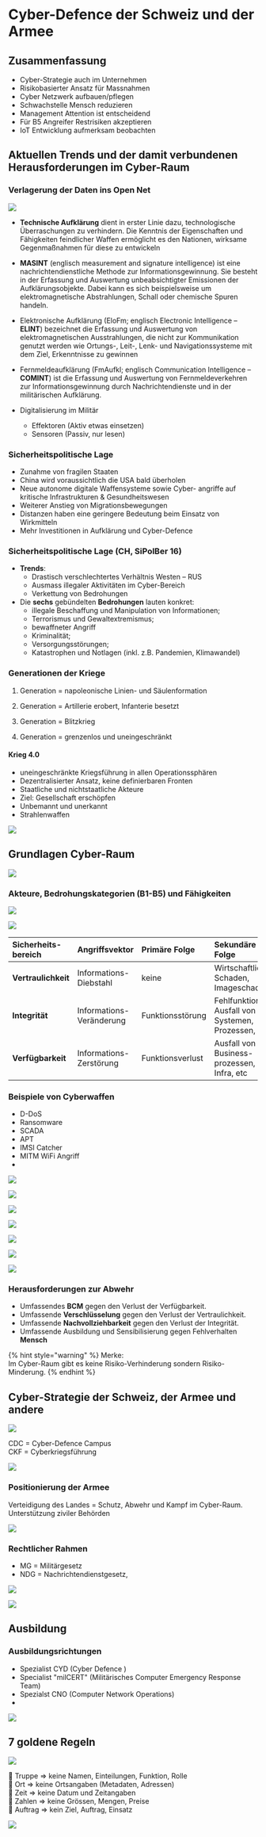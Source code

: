 # Cyber-Defence der Schweiz und der Armee

## Zusammenfassung

* Cyber-Strategie auch im Unternehmen
* Risikobasierter Ansatz für Massnahmen
* Cyber Netzwerk aufbauen/pflegen
* Schwachstelle Mensch reduzieren
* Management Attention ist entscheidend
* Für B5 Angreifer Restrisiken akzeptieren
* IoT Entwicklung aufmerksam beobachten

## Aktuellen Trends und der damit verbundenen Herausforderungen im Cyber-Raum

### Verlagerung der Daten ins Open Net

![](../.gitbook/assets/image%20%28424%29.png)

* **Technische Aufklärung** dient in erster Linie dazu, technologische Überraschungen zu verhindern. Die Kenntnis der Eigenschaften und Fähigkeiten feindlicher Waffen ermöglicht es den Nationen, wirksame Gegenmaßnahmen für diese zu entwickeln
* **MASINT** \(englisch measurement and signature intelligence\) ist eine nachrichtendienstliche Methode zur Informationsgewinnung. Sie besteht in der Erfassung und Auswertung unbeabsichtigter Emissionen der Aufklärungsobjekte. Dabei kann es sich beispielsweise um elektromagnetische Abstrahlungen, Schall oder chemische Spuren handeln.
* Elektronische Aufklärung \(EloFm; englisch Electronic Intelligence – **ELINT**\) bezeichnet die Erfassung und Auswertung von elektromagnetischen Ausstrahlungen, die nicht zur Kommunikation genutzt werden wie Ortungs-, Leit-, Lenk- und Navigationssysteme mit dem Ziel, Erkenntnisse zu gewinnen
* Fernmeldeaufklärung \(FmAufkl; englisch Communication Intelligence – **COMINT**\) ist die Erfassung und Auswertung von Fernmeldeverkehren zur Informationsgewinnung durch Nachrichtendienste und in der militärischen Aufklärung.

* Digitalisierung im Militär

  * Effektoren \(Aktiv etwas einsetzen\)
  * Sensoren \(Passiv, nur lesen\)

### Sicherheitspolitische Lage

* Zunahme von fragilen Staaten
* China wird voraussichtlich die USA bald überholen
* Neue autonome digitale Waffensysteme sowie Cyber- angriffe auf kritische Infrastrukturen & Gesundheitswesen
* Weiterer Anstieg von Migrationsbewegungen
* Distanzen haben eine geringere Bedeutung beim Einsatz von Wirkmitteln
* Mehr Investitionen in Aufklärung und Cyber-Defence

### Sicherheitspolitische Lage \(CH, SiPolBer 16\)

* **Trends**:
  * Drastisch verschlechtertes Verhältnis Westen – RUS
  * Ausmass illegaler Aktivitäten im Cyber-Bereich
  * Verkettung von Bedrohungen
* Die **sechs** gebündelten **Bedrohungen** lauten konkret:
  * illegale Beschaffung und Manipulation von Informationen;
  * Terrorismus und Gewaltextremismus;
  * bewaffneter Angriff
  * Kriminalität;
  * Versorgungsstörungen;
  * Katastrophen und Notlagen \(inkl. z.B. Pandemien, Klimawandel\)



### Generationen der Kriege

1. Generation = napoleonische Linien- und Säulenformation

2. Generation = Artillerie erobert, Infanterie besetzt

3. Generation = Blitzkrieg

4. Generation = grenzenlos und uneingeschränkt



#### Krieg 4.0

* uneingeschränkte Kriegsführung in allen Operationssphären
* Dezentralisierter Ansatz, keine definierbaren Fronten
* Staatliche und nichtstaatliche Akteure
* Ziel: Gesellschaft erschöpfen
* Unbemannt und unerkannt
* Strahlenwaffen



![](../.gitbook/assets/image%20%28421%29.png)





## Grundlagen Cyber-Raum

![](../.gitbook/assets/image%20%28416%29.png)



### Akteure, Bedrohungskategorien \(B1-B5\) und Fähigkeiten

![](../.gitbook/assets/image%20%28423%29.png)



![](../.gitbook/assets/image%20%28427%29.png)



| Sicherheits- bereich | Angriffsvektor | Primäre Folge | Sekundäre Folge |
| :--- | :--- | :--- | :--- |
| **Vertraulichkeit** | Informations- Diebstahl | keine | Wirtschaftlicher Schaden, Imageschaden |
| **Integrität** | Informations- Veränderung | Funktionsstörung | Fehlfunktion / Ausfall von Systemen, Prozessen, etc |
| **Verfügbarkeit** | Informations- Zerstörung | Funktionsverlust | Ausfall von Business- prozessen, Infra, etc |

### Beispiele von Cyberwaffen

* D-DoS
* Ransomware
* SCADA
* APT
* IMSI Catcher
* MITM WiFi Angriff
* 
![](../.gitbook/assets/image%20%28409%29.png)

![](../.gitbook/assets/image%20%28415%29.png)

![](../.gitbook/assets/image%20%28437%29.png)

![](../.gitbook/assets/image%20%28443%29.png)

![](../.gitbook/assets/image%20%28432%29.png)

![](../.gitbook/assets/image%20%28420%29.png)

![](../.gitbook/assets/image%20%28430%29.png)

### Herausforderungen zur Abwehr

* Umfassendes **BCM** gegen den Verlust der Verfügbarkeit.
* Umfassende **Verschlüsselung** gegen den Verlust der Vertraulichkeit.
* Umfassende **Nachvollziehbarkeit** gegen den Verlust der Integrität.
* Umfassende Ausbildung und Sensibilisierung gegen Fehlverhalten **Mensch**

{% hint style="warning" %}
Merke:  
Im Cyber-Raum gibt es keine Risiko-Verhinderung sondern Risiko-Minderung.
{% endhint %}



## Cyber-Strategie der Schweiz, der Armee und andere

![](../.gitbook/assets/image%20%28419%29.png)



CDC = Cyber-Defence Campus  
CKF = Cyberkriegsführung



![](../.gitbook/assets/image%20%28431%29.png)

### Positionierung der Armee

Verteidigung des Landes = Schutz, Abwehr und Kampf im Cyber-Raum. Unterstützung ziviler Behörden

![](../.gitbook/assets/image%20%28429%29.png)



###  Rechtlicher Rahmen

* MG = Militärgesetz
* NDG = Nachrichtendienstgesetz,

![](../.gitbook/assets/image%20%28418%29.png)

![](../.gitbook/assets/image%20%28440%29.png)



## Ausbildung

### Ausbildungsrichtungen

* Spezialist CYD \(Cyber Defence \)
* Specialist "milCERT" \(Militärisches Computer Emergency Response Team\)
* Spezialst CNO \(Computer Network Operations\)
* 
![](../.gitbook/assets/image%20%28428%29.png)



## 7 goldene Regeln

![](../.gitbook/assets/image%20%28425%29.png)

 Truppe =&gt; keine Namen, Einteilungen, Funktion, Rolle   
 Ort =&gt; keine Ortsangaben \(Metadaten, Adressen\)  
 Zeit =&gt; keine Datum und Zeitangaben  
 Zahlen =&gt; keine Grössen, Mengen, Preise  
 Auftrag =&gt; kein Ziel, Auftrag, Einsatz





![](../.gitbook/assets/image%20%28435%29.png)

  

